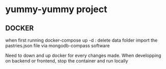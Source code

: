 # yummy-yummy project

## DOCKER
when  first running docker-compose up -d :
delete data folder
import the pastries.json file via mongodb-compass software

Need to down and up docker for every changes made.
When developping on backend or frontend, stop the container and run locally

